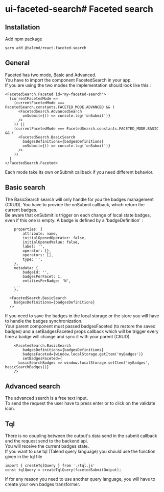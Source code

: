 # ui-faceted-search# Faceted search

## Installation

Add npm package

`yarn add @talend/react-faceted-search`

## General

Faceted has two mode, Basic and Advanced.  
You have to import the component FacetedSearch in your app.  
If you are using the two modes the implementation should look like this :

```
<FacetedSearch.Faceted id="my-faceted-search">
  {currentFacetedMode =>
    (currentFacetedMode === FacetedSearch.constants.FACETED_MODE.ADVANCED && (
      <FacetedSearch.AdvancedSearch
        onSubmit={() => console.log('onSubmit')}
      />
    )) ||
    (currentFacetedMode === FacetedSearch.constants.FACETED_MODE.BASIC && (
      <FacetedSearch.BasicSearch
        badgesDefinitions={badgesDefinitions}
        onSubmit={() => console.log('onSubmit')}
      />
    ))
  }
</FacetedSearch.Faceted>

```

Each mode take its own onSubmit callback if you need different behavior.

## Basic search

The BasicSearch search will only handle for you the badges management (CRUD).
You have to provide the onSubmit callback, which return the current badges.  
Be aware that onSubmit is trigger on each change of local state badges, even if this one is empty.
A badge is defined by a 'badgeDefinition' :

```
	properties: {
		attribute: name,
		initialOpenedOperator: false,
		initialOpenedValue: false,
		label: '',
		operator: {},
		operators: [],
		type: '',
	},
	metadata: {
		badgeId: '',
		badgesPerFacet: 1,
		entitiesPerBadge: 'N',
    ...
	},
```

      <FacetedSearch.BasicSearch
        badgesDefinitions={badgesDefinitions}
      />

If you need to save the badges in the local storage or the store you will have to handle the badges synchronization.  
Your parent component must passed badgesFaceted (to restore the saved badges) and a setBadgesFaceted props callback which will be trigger every time a badge will change and sync it with your parent (CRUD).

```
	<FacetedSearch.BasicSearch
		badgesDefinitions={badgesDefinitions}
		badgesFaceted={window.localStorage.getItem('myBadges')}
		setBadgesFaceted={
      basicSearchBadges => window.localStorage.setItem('myBadges', basicSearchBadges))}
	/>
```

## Advanced search

The advanced search is a free text input.  
To send the request the user have to press enter or to click on the validate icon.

## Tql

There is no coupling between the output's data send in the submit callback and the request send to the backend api.  
You will receive the current badges state.  
If you want to use tql (Talend query language) you should use the function given in the tql file

```
import { createTqlQuery } from './tql.js'
const tqlQuery = createTqlQuery(facetedSubmitOutput);
```

If for any reason you need to use another query language, you will have to create your own badges transformer.
